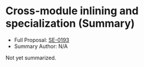# Cross-module inlining and specialization (Summary)

* Full Proposal: [SE-0193](https://github.com/apple/swift-evolution/blob/main/proposals/0193-cross-module-inlining-and-specialization.md)
* Summary Author: N/A

Not yet summarized.
